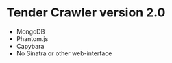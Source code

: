 Tender Crawler version 2.0
==============
+ MongoDB
+ Phantom.js
+ Capybara
+ No Sinatra or other web-interface

